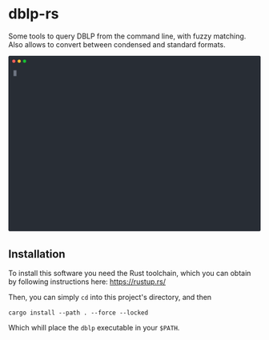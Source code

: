 # dblp-rs

Some tools to query DBLP from the command line, with fuzzy matching. Also allows to convert between condensed and standard formats.

![demo image](demo.svg)

## Installation

To install this software you need the Rust toolchain, which you can obtain by following instructions here: https://rustup.rs/

Then, you can simply `cd` into this project's directory, and then

```
cargo install --path . --force --locked
```

Which whill place the `dblp` executable in your `$PATH`.

